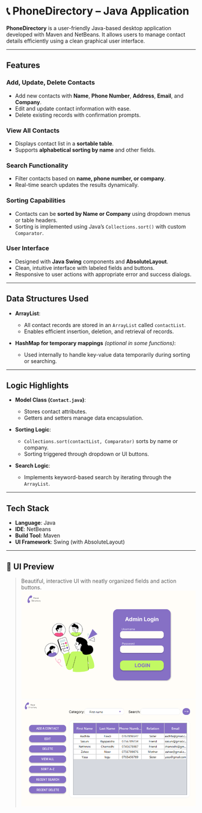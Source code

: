 # 📞 PhoneDirectory – Java Application

**PhoneDirectory** is a user-friendly Java-based desktop application developed with Maven and NetBeans. It allows users to manage contact details efficiently using a clean graphical user interface.

---

## Features

### Add, Update, Delete Contacts
- Add new contacts with **Name**, **Phone Number**, **Address**, **Email**, and **Company**.
- Edit and update contact information with ease.
- Delete existing records with confirmation prompts.

###  View All Contacts
- Displays contact list in a **sortable table**.
- Supports **alphabetical sorting by name** and other fields.

###  Search Functionality
- Filter contacts based on **name, phone number, or company**.
- Real-time search updates the results dynamically.

###  Sorting Capabilities
- Contacts can be **sorted by Name or Company** using dropdown menus or table headers.
- Sorting is implemented using Java’s `Collections.sort()` with custom `Comparator`.

###  User Interface
- Designed with **Java Swing** components and **AbsoluteLayout**.
- Clean, intuitive interface with labeled fields and buttons.
- Responsive to user actions with appropriate error and success dialogs.

---

##  Data Structures Used

- **ArrayList<Contact>**:
  - All contact records are stored in an `ArrayList` called `contactList`.
  - Enables efficient insertion, deletion, and retrieval of records.

- **HashMap for temporary mappings** *(optional in some functions)*:
  - Used internally to handle key-value data temporarily during sorting or searching.

---

##  Logic Highlights

- **Model Class (`Contact.java`)**:
  - Stores contact attributes.
  - Getters and setters manage data encapsulation.

- **Sorting Logic**:
  - `Collections.sort(contactList, Comparator)` sorts by name or company.
  - Sorting triggered through dropdown or UI buttons.

- **Search Logic**:
  - Implements keyword-based search by iterating through the `ArrayList`.

---

##  Tech Stack

- **Language**: Java
- **IDE**: NetBeans
- **Build Tool**: Maven
- **UI Framework**: Swing (with AbsoluteLayout)

---

## 📸 UI Preview

> Beautiful, interactive UI with neatly organized fields and action buttons.
![login Form](https://github.com/samiho03/PhoneDirectory/blob/master/Frame%2010.png)
![directory Form](https://github.com/samiho03/PhoneDirectory/blob/master/directory.png)


